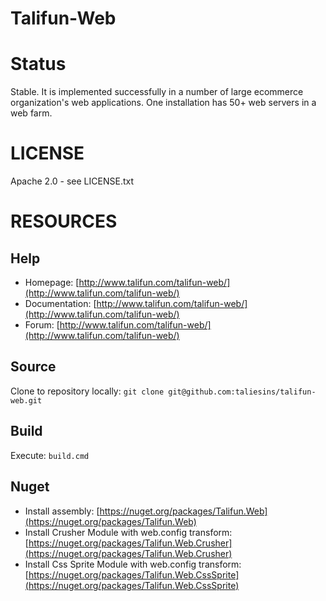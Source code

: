 Talifun-Web
===========
# Status
Stable. It is implemented successfully in a number of large ecommerce organization's web applications. One installation has 50+ web servers in a web farm. 

# LICENSE
Apache 2.0 - see LICENSE.txt

# RESOURCES
## Help
* Homepage: [http://www.talifun.com/talifun-web/](http://www.talifun.com/talifun-web/)
* Documentation: [http://www.talifun.com/talifun-web/](http://www.talifun.com/talifun-web/)
* Forum: [http://www.talifun.com/talifun-web/](http://www.talifun.com/talifun-web/)

## Source
Clone to repository locally: `git clone git@github.com:taliesins/talifun-web.git`

## Build
Execute: `build.cmd`

## Nuget
* Install assembly: [https://nuget.org/packages/Talifun.Web](https://nuget.org/packages/Talifun.Web)
* Install Crusher Module with web.config transform: [https://nuget.org/packages/Talifun.Web.Crusher](https://nuget.org/packages/Talifun.Web.Crusher)
* Install Css Sprite Module with web.config transform: [https://nuget.org/packages/Talifun.Web.CssSprite](https://nuget.org/packages/Talifun.Web.CssSprite)